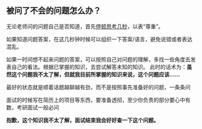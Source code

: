 ## 被问了不会的问题怎么办？

无论老师问的问题自己是否知道，首先<u>停顿思考几秒</u>，以表“尊重”。

如果知道问题答案，在这几秒钟时候可以组织一下答案/语言，避免说错或者表达混乱。

如果一时间想不起来问题的答案，可以按照自己对问题的理解，多找一些角度去发表自己的看法。根据已掌握的知识，去尝试解答未知的知识。 此时的话术为：**虽然这个问题我不太了解，但就我目前所掌握的知识来说，这个问题应该……**

最好的状态就是顺着话题越聊越有劲，而不是按照事先准备好的问题，一条条问

面试的时候写在简历上的项目等东西，要准备透彻，至少你负责的部分要心中有数，考研面试一般必问

**抱歉，这个知识我不太了解，面试结束我会好好查一下这个问题。**

